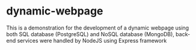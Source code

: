 # dynamic-webpage
This is a demonstration for the development of a dynamic webpage using both SQL database (PostgreSQL) and NoSQL database (MongoDB), back-end services were handled by NodeJS using Express framework
